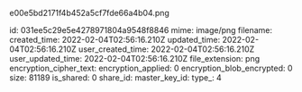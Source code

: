 e00e5bd2171f4b452a5cf7fde66a4b04.png

id: 031ee5c29e5e4278971804a9548f8846
mime: image/png
filename: 
created_time: 2022-02-04T02:56:16.210Z
updated_time: 2022-02-04T02:56:16.210Z
user_created_time: 2022-02-04T02:56:16.210Z
user_updated_time: 2022-02-04T02:56:16.210Z
file_extension: png
encryption_cipher_text: 
encryption_applied: 0
encryption_blob_encrypted: 0
size: 81189
is_shared: 0
share_id: 
master_key_id: 
type_: 4